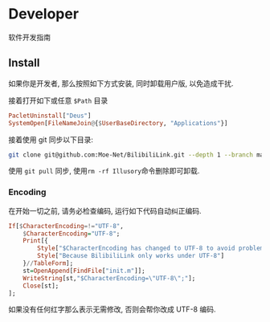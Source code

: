 # Developer

软件开发指南

## Install

如果你是开发者, 那么按照如下方式安装, 同时卸载用户版, 以免造成干扰.

接着打开如下或任意 `$Path` 目录
```haskell
PacletUninstall["Deus"]
SystemOpen[FileNameJoin@{$UserBaseDirectory, "Applications"}]
```
接着使用 git 同步以下目录:
```bash
git clone git@github.com:Moe-Net/BilibiliLink.git --depth 1 --branch master
```

使用 `git pull` 同步, 使用`rm -rf Illusory`命令删除即可卸载.

### Encoding

在开始一切之前, 请务必检查编码, 运行如下代码自动纠正编码.

```haskell
If[$CharacterEncoding=!="UTF-8",
	$CharacterEncoding="UTF-8";
	Print[{
		Style["$CharacterEncoding has changed to UTF-8 to avoid problems.",Red],
		Style["Because BilibiliLink only works under UTF-8"]
	}//TableForm];
	st=OpenAppend[FindFile["init.m"]];
	WriteString[st,"$CharacterEncoding=\"UTF-8\";"];
	Close[st];
];
```

如果没有任何红字那么表示无需修改, 否则会帮你改成 UTF-8 编码.

